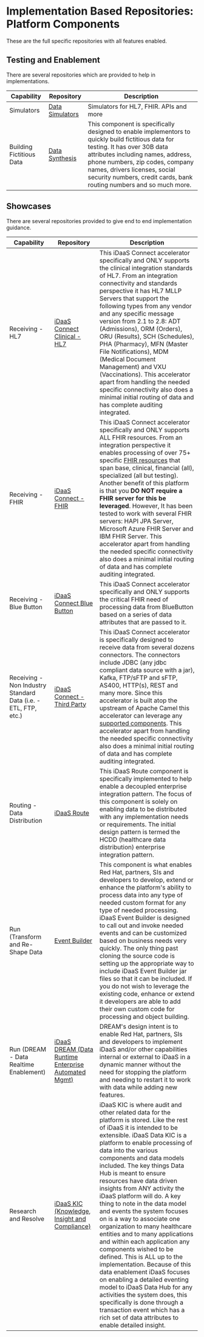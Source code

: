 # Implementation Based Repositories: Platform Components
These are the full specific repositories with all features enabled.


## Testing and Enablement
There are several repositories which are provided to help in implementations.

| Capability | Repository  | Description  |
|---|---|---|
|Simulators|<a href="https://github.com/RedHat-Healthcare/iDaaS-Simulators" target="_blank">Data Simulators</a>|Simulators for HL7, FHIR. APIs and more|
|Building Fictitious Data|<a href="https://github.com/RedHat-Healthcare/DataSynthesis" target="_blank">Data Synthesis</a>|This component is specifically designed to enable implementors to quickly build fictitious data for testing. It has over 30B data attributes including names, address, phone numbers, zip codes, company names, drivers licenses, social security numbers, credit cards, bank routing numbers and so much more.|

## Showcases
There are several repositories provided to give end to end implementation guidance.

| Capability | Repository  | Description  |
|---|---|---|
|Receiving - HL7|<a href="https://github.com/RedHat-Healthcare/iDaaS-Connect/tree/master/iDaaS-Connect-HL7" target="_blank"> iDaaS Connect Clinical - HL7</a>|This iDaaS Connect accelerator specifically and ONLY supports the clinical integration standards of HL7.  From an integration connectivity and standards perspective it has HL7 MLLP Servers that support the following types from any vendor and any specific message version from 2.1 to 2.8: ADT (Admissions), ORM (Orders), ORU (Results), SCH (Schedules), PHA (Pharmacy), MFN (Master File Notifications), MDM (Medical Document Management) and VXU (Vaccinations).  This accelerator apart from handling the needed specific connectivity also does a minimal initial routing of data and has complete auditing integrated.
|Receiving - FHIR|<a href="https://github.com/RedHat-Healthcare/iDaaS-Connect/tree/master/iDaaS-Connect-FHIR" target="_blank"> iDaaS Connect - FHIR</a>| This iDaaS Connect accelerator specifically and ONLY  supports ALL FHIR resources.  From an integration perspective it enables processing of over 75+ specific <a href="https://www.hl7.org/fhir/STU3/resourcelist.html" target="_blank">FHIR resources</a> that span base, clinical, financial (all), specialized (all but testing). Another benefit of this platform is that you <b>DO NOT require a FHIR server for this be leveraged</b>. However,  It has been tested to work with several FHIR servers: HAPI JPA Server, Microsoft Azure FHIR Server and IBM FHIR Server. This accelerator apart from handling the needed specific connectivity also does a minimal initial routing of data and has complete auditing integrated.|
|Receiving - Blue Button | <a href="https://github.com/RedHat-Healthcare/iDaaS-Connect/tree/master/iDaaS-Connect-BlueButton" target="_blank"> iDaaS Connect Blue Button</a>|This iDaaS Connect accelerator specifically and ONLY  supports the critical FHIR need of processing data from BlueButton based on a series of data attributes that are passed to it.|
|Receiving - Non Industry Standard Data (i.e. - ETL, FTP, etc.)|<a href="https://github.com/RedHat-Healthcare/iDaaS-Connect/tree/master/iDaaS-Connect-ThirdParty" target="_blank">iDaaS Connect - Third Party</a>| This iDaaS Connect accelerator is specifically designed to receive data from several dozens connectors. The connectors include JDBC (any jdbc compliant data source with a jar), Kafka, FTP/sFTP and sFTP, AS400, HTTP(s), REST and many more.  Since this accelerator is built atop the upstream of Apache Camel this accelerator can leverage any <a href="https://camel.apache.org/components/latest/index.html" target="_blank">supported components</a>. This accelerator apart from handling the needed specific connectivity also does a minimal initial routing of data and has complete auditing integrated.|
|Routing - Data Distribution |<a href="https://github.com/RedHat-Healthcare/iDaaS-Route" target="_blank">iDaaS Route</a>|This iDaaS Route component  is specifically implemented to help enable a decoupled enterprise integration pattern. The focus of this component is  solely on enabling data to be distributed with any implementation needs or requirements. The initial design pattern is termed the HCDD (healthcare data distribution) enterprise integration pattern.|
|Run (Transform and Re-Shape Data|<a href="https://github.com/RedHat-Healthcare/iDAAS-DREAM/tree/master/iDaaS-EventBuilder" target="_blank">Event Builder</a>|This component is what enables Red Hat, partners, SIs and developers to develop, extend or enhance the platform's ability to process data into any type of needed custom format for any type of needed processing. iDaaS Event Builder is designed to call out and invoke needed events and can be customized based on business needs very quickly. The only thing past cloning the source code is setting up the appropriate way to include iDaaS Event Builder jar files so that it can be included. If you do not wish to leverage the existing code, enhance or extend it developers are able to add their own custom code for processing and object building.|
|Run (DREAM - Data Realtime Enablement)|<a href="https://github.com/RedHat-Healthcare/iDaaS-DREAM/" target="_blank">iDaaS DREAM (Data Runtime Enterprise Automated Mgmt)</a>| DREAM's design intent is to enable Red Hat, partners, SIs and developers to implement iDaaS and/or other capabilities internal or external to iDaaS in a dynamic manner without the need for stopping the platform and needing to restart it to work with data while adding new features.|
|Research and Resolve|<a href="https://github.com/RedHat-Healthcare/iDaaS-KIC" target="_blank">iDaaS KIC (Knowledge, Insight and Compliance)</a>|iDaaS KIC is where audit and other related data for the platform is stored. Like the rest of iDaaS it is intended to be extensible. iDaaS Data KIC is a platform to enable processing of data into the various components and data models included. The key things Data Hub is meant to ensure resources have data driven insights from ANY activity the iDaaS platform will do. A key thing to note in the data model and events the system focuses on is a way to associate one organization to many healthcare entities and to many applications and within each application any components wished to be defined. This is ALL up to the implementation. Because of this data enablement iDaaS focuses on enabling a detailed eventing model to iDaaS Data Hub for any activities the system does, this specifically is done through a transaction event which has a rich set of data attributes to enable detailed insight.|
